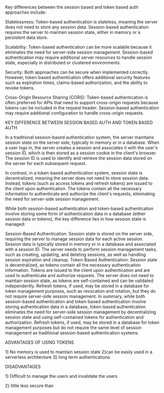 Key differences between the session based and token based auth approaches include:

Statelessness: Token-based authentication is stateless, meaning the server does not need to store any session data. Session-based authentication requires the server to maintain session state, either in memory or a persistent data store.

Scalability: Token-based authentication can be more scalable because it eliminates the need for server-side session management. Session-based authentication may require additional server resources to handle session state, especially in distributed or clustered environments.

Security: Both approaches can be secure when implemented correctly. However, token-based authentication offers additional security features such as expiration times, claims-based authorization, and the ability to revoke tokens.

Cross-Origin Resource Sharing (CORS): Token-based authentication is often preferred for APIs that need to support cross-origin requests because tokens can be included in the request header. Session-based authentication may require additional configuration to handle cross-origin requests.


KEY DIFFERENCE BETWEEN SESSION BASED AUTH AND TOKEN BASED AUTH

In a traditional session-based authentication system, the server maintains session state on the server side, typically in memory or in a database. When a user logs in, the server creates a session and associates it with the user's session ID, which is then stored as a session cookie in the client's browser. The session ID is used to identify and retrieve the session data stored on the server for each subsequent request.

In contrast, in a token-based authentication system, session state is decentralized, meaning the server does not need to store session data. Instead, tokens (such as access tokens and refresh tokens) are issued to the client upon authentication. The tokens contain all the necessary information to authenticate and authorize the client's requests, eliminating the need for server-side session management.

While both session-based authentication and token-based authentication involve storing some form of authentication data in a database (either session data or tokens), the key difference lies in how session state is managed:

Session-Based Authentication:
Session state is stored on the server side, requiring the server to manage session data for each active session.
Session data is typically stored in memory or in a database and associated with a session ID.
The server needs to perform session management tasks, such as creating, updating, and deleting sessions, as well as handling session expiration and cleanup.
Token-Based Authentication:
Session state is decentralized, as tokens contain all the necessary authentication information.
Tokens are issued to the client upon authentication and are used to authenticate and authorize requests.
The server does not need to maintain session state, as tokens are self-contained and can be validated independently.
Refresh tokens, if used, may be stored in a database for token management purposes, such as revocation and rotation, but they do not require server-side session management.
In summary, while both session-based authentication and token-based authentication involve storing authentication data in a database, token-based authentication eliminates the need for server-side session management by decentralizing session state and using self-contained tokens for authentication and authorization. Refresh tokens, if used, may be stored in a database for token management purposes but do not require the same level of session management as traditional session-based authentication systems.


ADVANTAGES OF USING TOKENS 

1} No memory is used  to maintain session state
2}can be easily used in a serverless architecture
3} long term authentications


DISADVANTAGES 

1} Difficult to manage the users and invalidate the users 

2} little less secure than 